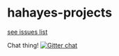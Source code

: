 hahayes-projects
================

[see issues list](https://github.com/hahayes/hahayes-projects/issues)


Chat thing! [![Gitter chat](https://badges.gitter.im/hahayes/hahayes-projects.png)](https://gitter.im/hahayes/hahayes-projects)
